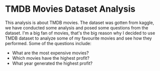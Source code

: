 # TMDB Movies Dataset Analysis
This analysis is about TMDB movies. The dataset was gotten from kaggle, we have conducted some analysis and posed some questions from the dataset. I'm a big fan of movies, that's the big reason why I decided to use TMDB dataset to analyze some of my favourite movies and see how they performed. Some of the questions include:
* What are the most expensive movies?
* Which movies have the highest profit?
* What year generated the highest profit?
